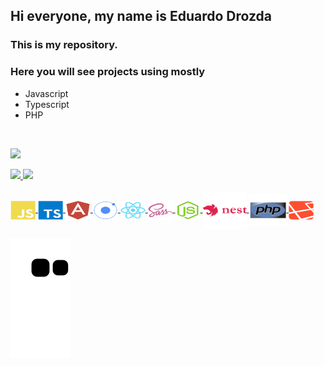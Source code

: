 ## Hi everyone, my name is Eduardo Drozda

### This is my repository.

### Here you will see projects using mostly 

- Javascript
- Typescript
- PHP

<br/>

![](https://komarev.com/ghpvc/?username=eduardodrozda&style=for-the-badge)

<div>
  <a href="https://github.com/EduardoDrozda">
  <img height="180em" src="https://github-readme-stats.vercel.app/api?username=EduardoDrozda&show_icons=true&theme=dark&include_all_commits=true&count_private=true"/>
  <img height="180em" src="https://github-readme-stats.vercel.app/api/top-langs/?username=EduardoDrozda&layout=compact&langs_count=16&theme=dark"/>
<div>
<div style="display: inline_block"><br>
  <img align="center" alt="Eduardo-Js" height="30" width="40" src="https://raw.githubusercontent.com/devicons/devicon/master/icons/javascript/javascript-plain.svg">
  <img align="center" alt="Eduardo-Ts" height="30" width="40" src="https://raw.githubusercontent.com/devicons/devicon/master/icons/typescript/typescript-plain.svg">
  <img align="center" alt="Eduardo-Angular" height="30" width="40" src="https://raw.githubusercontent.com/devicons/devicon/master/icons/angularjs/angularjs-plain.svg">
  <img align="center" alt="Eduardo-Ionic" height="30" width="40" src="https://raw.githubusercontent.com/devicons/devicon/master/icons/ionic/ionic-original.svg">
  <img align="center" alt="Eduardo-React" height="30" width="40" src="https://raw.githubusercontent.com/devicons/devicon/master/icons/react/react-original.svg">
  <img align="center" alt="Eduardo-SASS" height="30" width="40" src="https://raw.githubusercontent.com/devicons/devicon/master/icons/sass/sass-original.svg">
  <img align="center" alt="Eduardo-Node" height="30" width="40" src="https://raw.githubusercontent.com/devicons/devicon/master/icons/nodejs/nodejs-original.svg">
  <img align="center" alt="Eduardo-Nestjs" height="60" width="70" src="https://raw.githubusercontent.com/devicons/devicon/master/icons/nestjs/nestjs-plain-wordmark.svg">
  <img align="center" alt="Eduardo-PHP" height="50" width="60" src="https://raw.githubusercontent.com/devicons/devicon/master/icons/php/php-original.svg">
  <img align="center" alt="Eduardo-Laravel" height="30" width="40" src="https://github.com/devicons/devicon/blob/master/icons/laravel/laravel-plain.svg">
</div>

![Snake animation](https://github.com/EduardoDrozda/EduardoDrozda/blob/output/github-contribution-grid-snake.svg)
